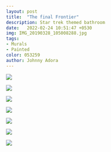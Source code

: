 ```yaml
---
layout: post
title:  "The final Frontier"
description: Star trek themed bathroom
date:   2022-02-24 10:51:47 +0530
img: IMG_20190328_105008288.jpg
tags: 
- Murals
- Painted
color: 053259
author: Johnny Adora
---
```


![]({{site.baseurl}}/images/IMG_20190328_105324773.jpg)

![]({{site.baseurl}}/images/IMG_20190328_105344051.jpg)

![]({{site.baseurl}}/images/IMG_20190328_105409835.jpg)

![]({{site.baseurl}}/images/IMG_20190328_111637144.jpg)

![]({{site.baseurl}}/images/IMG_20190328_105114685.jpg)

![]({{site.baseurl}}/images/IMG_20190328_105026739~2.jpg)

![]({{site.baseurl}}/images/IMG_20190328_105008288.jpg)
